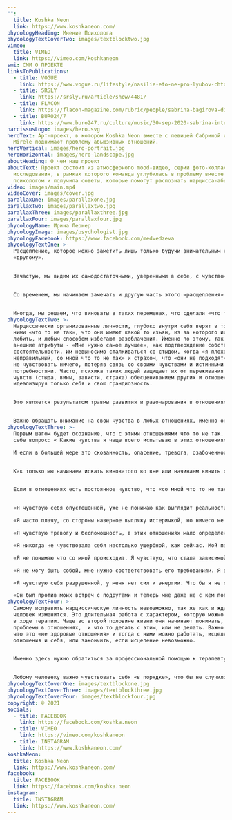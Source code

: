 ```yaml
---
"":
  title: Koshka Neon
  link: https://www.koshkaneon.com/
phycologyHeading: Мнение Психолога
phycologyTextCoverTwo: images/textblocktwo.jpg
vimeo:
  title: VIMEO
  link: https://vimeo.com/koshkaneon
smi: СМИ О ПРОЕКТЕ
linksToPublications:
  - title: VOGUE
    link: https://www.vogue.ru/lifestyle/nasilie-eto-ne-pro-lyubov-chto-posmotret-i-prochest-ob-abyuze
  - title: SRSLY
    link: https://srsly.ru/article/show/4481/
  - title: FLACON
    link: https://flacon-magazine.com/rubric/people/sabrina-bagirova-diskomfort-cast-moej-zizni
  - title: BURO24/7
    link: https://www.buro247.ru/culture/music/30-sep-2020-sabrina-interview.html
narcissusLogo: images/hero.svg
heroText: Арт-проект, в котором Koshka Neon вместе с певицей Сабриной и певицей
  Mirele поднимают проблему абьюзивных отношений.
heroVertical: images/hero-portrait.jpg
heroHorizontal: images/hero-landscape.jpg
aboutHeading: О чем наш проект
aboutText: Проект состоит из атмосферного mood-видео, серии фото-коллажей и
  исследования, в рамках которого команда углубилась в проблему вместе с
  психологом и получила советы, которые помогут распознать нарцисса-абьюзера.
video: images/main.mp4
videoCover: images/cover.jpg
parallaxOne: images/parallaxone.jpg
parallaxTwo: images/parallaxtwo.jpg
parallaxThree: images/parallaxthree.jpg
parallaxFour: images/parallaxfour.jpg
phycologyName: Ирина Лернер
phycologyImage: images/psychologist.jpg
phycologyFacebook: https://www.facebook.com/medvedzeva
phycologyTextOne: >-
  Расщепление, которое можно заметить лишь только будучи внимательным к
  «другому». 


  Зачастую, мы видим их самодостаточными, уверенными в себе, с чувством собственного достоинства, яркими, сильными, талантливыми и, как правило, преуспевающими людьми. Мы восхищаемся ими, очаровываемся, более того, они умеют нравится и знают, какие их проявления располагают к себе. Чаще всего они сами верят, что они такие, ведь их личность организована вокруг поддержания самоуважения. 


  Со временем, мы начинаем замечать и другую часть этого «расщепления» - надменность, высокомерие, самоуверенность, отчуждённость, эмоциональную недоступность и холодность, переоценку своих творческих способностей, осуждение других, озабоченность только собой и тем как их воспринимают. Вдруг, заботливый, внимательный, обаятельный, и как нам казалось, любящий человек становится равнодушным, резким, подавляющим и, даже, жестоким, манипулирует, угрожает, нападает эмоционально или физически. 


  Иногда, мы решаем, что виноваты в таких переменах, что сделали «что то не так», иногда слышим прямые обвинения в этом: «Это ты меня довела, поэтому я тебя ударил». Мы думаем, что нужно стараться, и тогда «вернётся тот другой» и снова будет «нам счастье». Когда то так и бывает, но чаще от нас мало что зависит, так как это характер человека, его организация личности.
phycologyTextTwo: >-
  Нарциссически организованные личности, глубоко внутри себя верят в то, что с
  ними «что то не так», что они имеют какой то изъян, из за которого их не могут
  любить, и любым способом избегают разоблачения. Именно по этому, так важны
  внешние атрибуты - «Мне нужно самое лучшее», как подтверждение собственной
  состоятельности. Им невыносимо сталкиваться со стыдом, когда «я плохой и
  неправильный, со мной что то не так» и страхом, что «они не подходят», проще
  не чувствовать ничего, потеряв связь со своими чувствами и истинными
  потребностями. Часто, психика таких людей защищает их от переживания трудных
  чувств (стыда, вины, зависти, страха) обесцениванием других и отношений,
  идеализируя только себя и свою грандиозность.  


  Это является результатом травмы развития и разочарования в отношениях с одним или обоими родителями, для которых, будучи ребёнком, такой человек не был значим сам по себе, в его детском опыте не учитывались его чувства и потребности. Возможно он чувствовал себя значимым и нужным только при определённых условиях, например хорошем поведении, достижениях в учёбе или других областях жизни. Бессознательно мы поступаем с другими так же как когда- то поступали с нами. 


  Важно обращать внимание на свои чувства в любых отношениях, именно они «сигналят» о том, что «что то не так». Страх, стыд и вина часто использовались родителями как инструмент воспитания и управления.  Работа с этими чувствами, исцеление травм развития, приводит к психологическому взрослению и более «здоровым отношениям» где партнёры взаимозависимы, есть эмоциональная и физическая безопасность, уважение чувств и потребностей каждого, принятие и понимание различий, признания сильных сторон право на несовершенство.
phycologyTextThree: >-
  Первым шагом будет осознание, что с этими отношениями что то не так. Задать
  себе вопрос: « Какие чувства я чаще всего испытываю в этих отношениях?» 

  И если в большей мере это скованность, опасение, тревога, озабоченность, обеспокоенность, растерянность, отчаяние, разочарование, страх, беспомощность, сомнение, безнадёжность, одиночество, боль, грусть, печаль, напряжение, беспокойство, то это повод задуматься о причинах этих чувств. Важно понимать, что наши чувства — это наша ответственность, так же как мы не отвечаем за чувства другого человека. 


  Как только мы начинаем искать виноватого во вне или начинаем винить себя, мы попадаем в расщепление «плохой» - «хороший» и отношения «преследователь» - «жертва», которые не делают счастливым никого.  Когда мы оказываемся в состоянии «жертвы» мы считаем себя плохими, чувствуем себя виноватыми, стыдимся себя, и часто изолируемся от других людей, хотя очень нуждаемся в помощи и поддержке. 


  Если в отношениях есть постоянное чувство, что «со мной что то не так», возможно это отношения с нарциссически организованной личностью.  На терапии от клиентов, которые стали жертвами нарциссических отношений я слышала: 


  «Я чувствую себя опустошённой, уже не понимаю как выглядит реальность, перестала верить себе, постоянно чувствую себя виноватой, часто не понимаю в чём, мне кажется я схожу с ума.»

  «Я часто плачу, со стороны наверное выгляжу истеричкой, но ничего не могу с собой поделать.» 

  «Я чувствую тревогу и беспомощность, в этих отношениях мало определённости. Не знаю, что будет завтра, как поведёт себя партнёр, будет нежным и заботливым, или будет «наказывать» меня за то, что я сделала что то не так.» 

  «Я никогда не чувствовала себя настолько ущербной, как сейчас. Мой партнёр всегда «подшучивает» над моими недостатками, говоря, что это мило. Но я чувствую себя глупой и никчёмной.» 

  «Я не понимаю что со мной происходит. Я чувствую, что стала зависимой от партнёра, что жизнь рухнет, если он уйдёт. Он делал так несколько раз, просто пропадал, и я не знала, что случилось. После его возвращения я становилась всё более покладистой» 

  «Я не могу быть собой, мне нужно соответствовать его требованиям. Я всегда виновата, что бы не случилось. Он же всегда прав. Если я злюсь и проявляю гнев, я встречаюсь с яростью и отвержением.» 

  «Я чувствую себя разрушенной, у меня нет сил и энергии. Что бы я не сделала, всё не так. Мне непонятно почему он со мной остаётся. Когда начинались эти отношения, я была уверена в себе, полна энергии, знала чего хочу и это получалось.» 

  «Он был против моих встреч с подругами и теперь мне даже не с кем поговорить, я чувствую себя в полной изоляции. Это какая то патология, я понимаю, что это не здоровые отношения, но всё равно остаюсь.»
phycologyTextFour: >-
  Самому исправить нарциссическую личность невозможно, так же как и ждать, что
  человек изменится. Это длительная работа с характером, которую можно проделать
  в ходе терапии. Чаще во второй половине жизни они начинают понимать, что у них
  проблемы в отношениях,  и что то делать с этим, или не делать. Важно понять,
  что это «не здоровые отношения» и тогда с ними можно работать, исцеляя
  отношения и себя, или закончить, если исцеление невозможно.


  Именно здесь нужно обратиться за профессиональной помощью к терапевту, который поможет разобраться в ситуации и при необходимости исцелить ранние травмы. 


  Любому человеку важно чувствовать себя «в порядке», что бы не случилось
phycologyTextCoverOne: images/textblockone.jpg
phycologyTextCoverThree: images/textblockthree.jpg
phycologyTextCoverFour: images/textblockfour.jpg
copyright: © 2021
socials:
  - title: FACEBOOK
    link: https://facebook.com/koshka.neon
  - title: VIMEO
    link: https://vimeo.com/koshkaneon
  - title: INSTAGRAM
    link: https://www.koshkaneon.com/
koshkaNeon:
  title: Koshka Neon
  link: https://www.koshkaneon.com/
facebook:
  title: FACEBOOK
  link: https://facebook.com/koshka.neon
instagram:
  title: INSTAGRAM
  link: https://www.koshkaneon.com/
---
```

